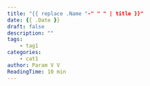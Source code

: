 ```yaml
---
title: "{{ replace .Name "-" " " | title }}"
date: {{ .Date }}
draft: false
description: ""
tags: 
    - tag1
categories:
    - cat1
author: Param V V
ReadingTime: 10 min
---
```


